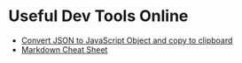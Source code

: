 # Useful Dev Tools Online

- [Convert JSON to JavaScript Object and copy to clipboard](https://www.convertsimple.com/convert-json-to-javascript/)
- [Markdown Cheat Sheet](https://www.markdownguide.org/cheat-sheet/)
